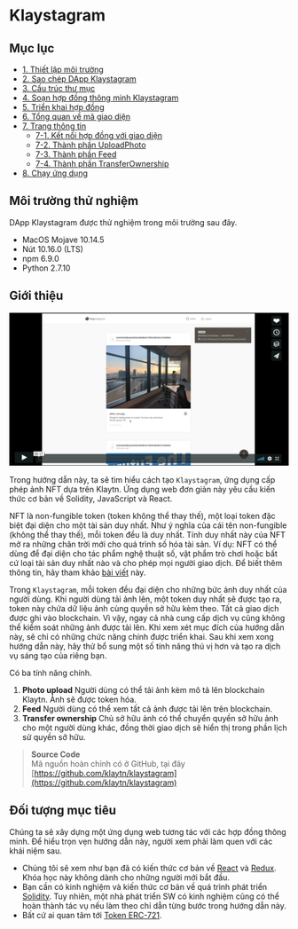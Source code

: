 # Klaystagram

## Mục lục <a href="#table-of-contents" id="table-of-contents"></a>

* [1. Thiết lập môi trường](1.-environment-setup.md)
* [2. Sao chép DApp Klaystagram](2.-clone-klaystagram-dapp.md)
* [3. Cấu trúc thư mục](3.-directory-structure.md)
* [4. Soạn hợp đồng thông minh Klaystagram](4.-write-klaystagram-smart-contract.md)
* [5. Triển khai hợp đồng](5.-deploy-contract.md)
* [6. Tổng quan về mã giao diện](6.-frontend-code-overview.md)
* [7. Trang thông tin](7.-feedpage/)
  * [7-1. Kết nối hợp đồng với giao diện](7.-feedpage/7-1.-connect-contract-to-frontend.md)
  * [7-2. Thành phần UploadPhoto](7.-feedpage/7-2.-uploadphoto-component.md)
  * [7-3. Thành phần Feed](7.-feedpage/7-3.-feed-component.md)
  * [7-4. Thành phần TransferOwnership](7.-feedpage/7-4.-transferownership-component.md)
* [8. Chạy ứng dụng](8.-run-app.md)

## Môi trường thử nghiệm <a href="#testing-environment" id="testing-environment"></a>

DApp Klaystagram được thử nghiệm trong môi trường sau đây.

* MacOS Mojave 10.14.5
* Nút 10.16.0 (LTS)
* npm 6.9.0
* Python 2.7.10

## Giới thiệu <a href="#introduction" id="introduction"></a>

[![Video giới thiệu về Klaystagram](../../../bapp/tutorials/klaystagram/images/klaystagram-video-poster.png)](https://vimeo.com/327033594)

Trong hướng dẫn này, ta sẽ tìm hiểu cách tạo `Klaystagram`, ứng dụng cấp phép ảnh NFT dựa trên Klaytn. Ứng dụng web đơn giản này yêu cầu kiến thức cơ bản về Solidity, JavaScript và React.

NFT là non-fungible token (token không thể thay thế), một loại token đặc biệt đại diện cho một tài sản duy nhất. Như ý nghĩa của cái tên non-fungible (không thể thay thế), mỗi token đều là duy nhất. Tính duy nhất này của NFT mở ra những chân trời mới cho quá trình số hóa tài sản. Ví dụ: NFT có thể dùng để đại diện cho tác phẩm nghệ thuật số, vật phẩm trò chơi hoặc bất cứ loại tài sản duy nhất nào và cho phép mọi người giao dịch. Để biết thêm thông tin, hãy tham khảo [bài viết](https://coincentral.com/nfts-non-fungible-tokens/) này.

Trong `Klaystagram`, mỗi token đều đại diện cho những bức ảnh duy nhất của người dùng. Khi người dùng tải ảnh lên, một token duy nhất sẽ được tạo ra, token này chứa dữ liệu ảnh cùng quyền sở hữu kèm theo. Tất cả giao dịch được ghi vào blockchain. Vì vậy, ngay cả nhà cung cấp dịch vụ cũng không thể kiểm soát những ảnh được tải lên. Khi xem xét mục đích của hướng dẫn này, sẽ chỉ có những chức năng chính được triển khai. Sau khi xem xong hướng dẫn này, hãy thử bổ sung một số tính năng thú vị hơn và tạo ra dịch vụ sáng tạo của riêng bạn.

Có ba tính năng chính.

1. **Photo upload** Người dùng có thể tải ảnh kèm mô tả lên blockchain Klaytn. Ảnh sẽ được token hóa.
2. **Feed** Người dùng có thể xem tất cả ảnh được tải lên trên blockchain.
3. **Transfer ownership** Chủ sở hữu ảnh có thể chuyển quyền sở hữu ảnh cho một người dùng khác, đồng thời giao dịch sẽ hiển thị trong phần lịch sử quyền sở hữu.

> **Source Code**\
  Mã nguồn hoàn chỉnh có ở GitHub, tại đây [https://github.com/klaytn/klaystagram](https://github.com/klaytn/klaystagram)

## Đối tượng mục tiêu <a href="#intended-audience" id="intended-audience"></a>

Chúng ta sẽ xây dựng một ứng dụng web tương tác với các hợp đồng thông minh. Để hiểu trọn vẹn hướng dẫn này, người xem phải làm quen với các khái niệm sau.

* Chúng tôi sẽ xem như bạn đã có kiến thức cơ bản về [React](https://reactjs.org/) và [Redux](https://redux.js.org/). Khóa học này không dành cho những người mới bắt đầu.
* Bạn cần có kinh nghiệm và kiến thức cơ bản về quá trình phát triển [Solidity](https://solidity.readthedocs.io/en/v0.5.10/). Tuy nhiên, một nhà phát triển SW có kinh nghiệm cũng có thể hoàn thành tác vụ nếu làm theo chỉ dẫn từng bước trong hướng dẫn này.
* Bất cứ ai quan tâm tới [Token ERC-721](http://erc721.org/).
